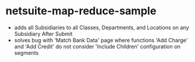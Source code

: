 # netsuite-map-reduce-sample

* adds all Subsidiaries to all Classes, Departments, and Locations on any Subsidiary After Submit
* solves bug with 'Match Bank Data' page where functions 'Add Charge' and 'Add Credit' do not consider 'Include Children' configuration on segments
